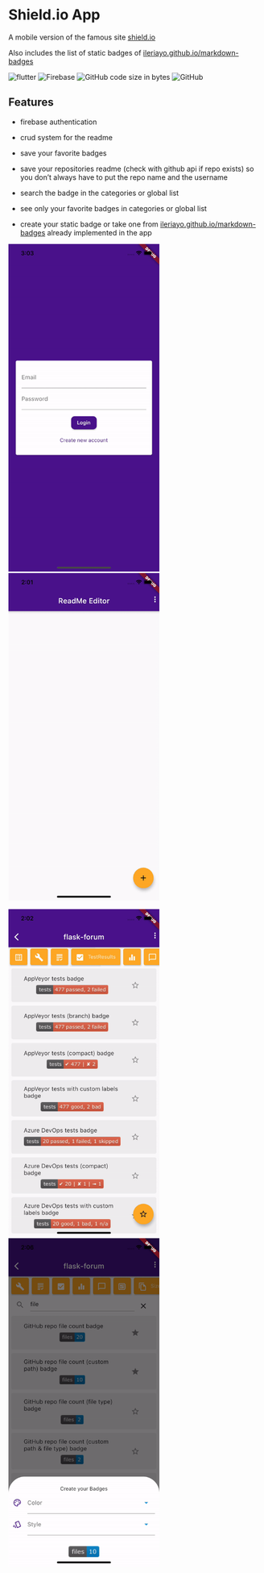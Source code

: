# Shield.io App

A mobile version of the famous site [shield.io](https://shields.io/)

Also includes the list of static badges of [ileriayo.github.io/markdown-badges](https://ileriayo.github.io/markdown-badges/)

![flutter](https://img.shields.io/badge/Flutter-02569B?style=for-the-badge&logo=flutter&logoColor=white) ![Firebase](https://img.shields.io/badge/Firebase-039BE5?style=for-the-badge&logo=Firebase&logoColor=white) ![GitHub code size in bytes](https://img.shields.io/github/languages/code-size/Nikappa57/shields-io-app?style=for-the-badge) ![GitHub](https://img.shields.io/github/license/Nikappa57/shields-io-app?style=for-the-badge)

## Features

- firebase authentication
- crud system for the readme
- save your favorite badges
- save your repositories readme (check with github api if repo exists)
    so you don’t always have to put the repo name and the username
    
- search the badge in the categories or global list
- see only your favorite badges in categories or global list
- create your static badge or take one from [ileriayo.github.io/markdown-badges](https://ileriayo.github.io/markdown-badges/) already implemented in the app

<img src="readme-gif/auth.gif" alt="auth" width="300"/>  <img src="readme-gif/add-readme.gif" alt="add-readme" width="300"/>

<img src="readme-gif/shield-list.gif" alt="shield-list" width="300"/> <img src="readme-gif/create-badge.gif" alt="create-badge.gif" width="300"/>
